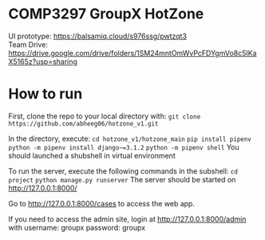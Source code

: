 # COMP3297 GroupX HotZone

UI prototype: https://balsamiq.cloud/s976ssg/pwtzqt3  
Team Drive: https://drive.google.com/drive/folders/1SM24mntOmWvPcFDYgmVo8c5IKaX5165z?usp=sharing  

# How to run
First, clone the repo to your local directory with:
`git clone https://github.com/abheeg06/hotzone_v1.git`

In the directory, execute:
`cd hotzone_v1/hotzone_main`
`pip install pipenv`
`python -m pipenv install django~=3.1.2`
`python -m pipenv shell`
You should launched a shubshell in virtual environment

To run the server, execute the following commands in the subshell:
`cd project`
`python manage.py runserver`
The server should be started on http://127.0.0.1:8000/

Go to http://127.0.0.1:8000/cases to access the web app.

If you need to access the admin site, login at http://127.0.0.1:8000/admin with
username: groupx
password: groupx
